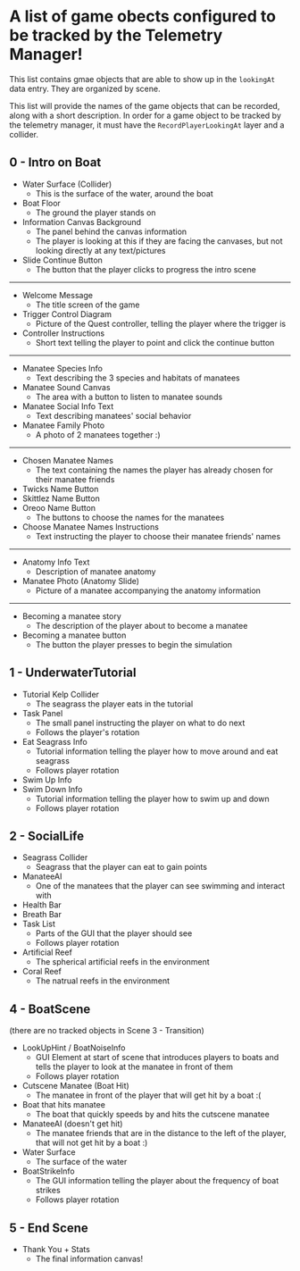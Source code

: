 # A list of game obects configured to be tracked by the Telemetry Manager!
This list contains gmae objects that are able to show up in the `lookingAt` data entry. They are organized by scene.

This list will provide the names of the game objects that can be recorded, along with a short description. In order for a game object to be
tracked by the telemetry manager, it must have the `RecordPlayerLookingAt` layer and a collider.

## 0 - Intro on Boat
- Water Surface (Collider)
  - This is the surface of the water, around the boat
- Boat Floor
  - The ground the player stands on
- Information Canvas Background
  - The panel behind the canvas information
  - The player is looking at this if they are facing the canvases, but not looking
  directly at any text/pictures
- Slide Continue Button
  - The button that the player clicks to progress the intro scene

-----
- Welcome Message
  - The title screen of the game
- Trigger Control Diagram
  - Picture of the Quest controller, telling the player where the trigger is
- Controller Instructions
  - Short text telling the player to point and click the continue button

-----
- Manatee Species Info
  - Text describing the 3 species and habitats of manatees
- Manatee Sound Canvas
  - The area with a button to listen to manatee sounds
- Manatee Social Info Text
  - Text describing manatees' social behavior
- Manatee Family Photo
  - A photo of 2 manatees together :)

-----
- Chosen Manatee Names
  - The text containing the names the player has already chosen for their manatee friends
- Twicks Name Button
- Skittlez Name Button
- Oreoo Name Button
  - The buttons to choose the names for the manatees
- Choose Manatee Names Instructions
  - Text instructing the player to choose their manatee friends' names

-----
- Anatomy Info Text
  - Description of manatee anatomy
- Manatee Photo (Anatomy Slide)
  - Picture of a manatee accompanying the anatomy information

-----
- Becoming a manatee story
  - The description of the player about to become a manatee
- Becoming a manatee button
  - The button the player presses to begin the simulation

## 1 - UnderwaterTutorial
- Tutorial Kelp Collider
  - The seagrass the player eats in the tutorial
- Task Panel
  - The small panel instructing the player on what to do next
  - Follows the player's rotation
- Eat Seagrass Info
  - Tutorial information telling the player how to move around and eat seagrass
  - Follows player rotation
- Swim Up Info
- Swim Down Info
  - Tutorial information telling the player how to swim up and down
  - Follows player rotation

## 2 - SocialLife
- Seagrass Collider
  - Seagrass that the player can eat to gain points
- ManateeAI
  - One of the manatees that the player can see swimming and interact with
- Health Bar
- Breath Bar
- Task List
  - Parts of the GUI that the player should see
  - Follows player rotation
- Artificial Reef
  - The spherical artificial reefs in the environment
- Coral Reef
  - The natrual reefs in the environment

## 4 - BoatScene
(there are no tracked objects in Scene 3 - Transition)
- LookUpHint / BoatNoiseInfo
  - GUI Element at start of scene that introduces players to boats and tells the player to look at the manatee in front of them
  - Follows player rotation
- Cutscene Manatee (Boat Hit)
  - The manatee in front of the player that will get hit by a boat :(
- Boat that hits manatee
  - The boat that quickly speeds by and hits the cutscene manatee 
- ManateeAI (doesn't get hit)
  - The manatee friends that are in the distance to the left of the player, that will not get hit by a boat :)
- Water Surface
  - The surface of the water
- BoatStrikeInfo
  - The GUI information telling the player about the frequency of boat strikes
  - Follows player rotation

## 5 - End Scene
- Thank You + Stats
  - The final information canvas!

